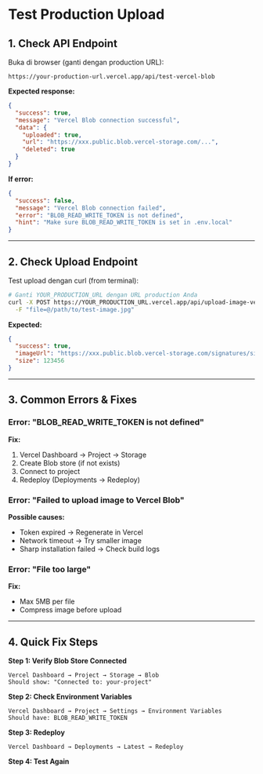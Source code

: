 # Test Production Upload

## 1. Check API Endpoint

Buka di browser (ganti dengan production URL):

```
https://your-production-url.vercel.app/api/test-vercel-blob
```

**Expected response:**
```json
{
  "success": true,
  "message": "Vercel Blob connection successful",
  "data": {
    "uploaded": true,
    "url": "https://xxx.public.blob.vercel-storage.com/...",
    "deleted": true
  }
}
```

**If error:**
```json
{
  "success": false,
  "message": "Vercel Blob connection failed",
  "error": "BLOB_READ_WRITE_TOKEN is not defined",
  "hint": "Make sure BLOB_READ_WRITE_TOKEN is set in .env.local"
}
```

---

## 2. Check Upload Endpoint

Test upload dengan curl (from terminal):

```bash
# Ganti YOUR_PRODUCTION_URL dengan URL production Anda
curl -X POST https://YOUR_PRODUCTION_URL.vercel.app/api/upload-image-vercel \
  -F "file=@/path/to/test-image.jpg"
```

**Expected:**
```json
{
  "success": true,
  "imageUrl": "https://xxx.public.blob.vercel-storage.com/signatures/signature-xxx.jpg",
  "size": 123456
}
```

---

## 3. Common Errors & Fixes

### Error: "BLOB_READ_WRITE_TOKEN is not defined"

**Fix:**
1. Vercel Dashboard → Project → Storage
2. Create Blob store (if not exists)
3. Connect to project
4. Redeploy (Deployments → Redeploy)

### Error: "Failed to upload image to Vercel Blob"

**Possible causes:**
- Token expired → Regenerate in Vercel
- Network timeout → Try smaller image
- Sharp installation failed → Check build logs

### Error: "File too large"

**Fix:**
- Max 5MB per file
- Compress image before upload

---

## 4. Quick Fix Steps

**Step 1: Verify Blob Store Connected**
```
Vercel Dashboard → Project → Storage → Blob
Should show: "Connected to: your-project"
```

**Step 2: Check Environment Variables**
```
Vercel Dashboard → Project → Settings → Environment Variables
Should have: BLOB_READ_WRITE_TOKEN
```

**Step 3: Redeploy**
```
Vercel Dashboard → Deployments → Latest → Redeploy
```

**Step 4: Test Again**

